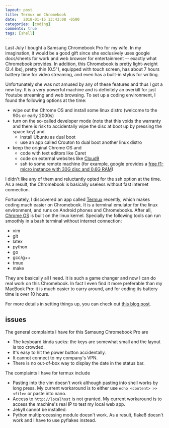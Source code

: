 ```yaml
---
layout: post
title: Termux on Chromebook
date:   2018-01-15 13:43:08 -0500
categories: [coding]
comments: true
tags: [shell]
---
```


Last July I bought a Samsung Chromebook Pro for my wife.
In my imagination,
it would be a good gift since she exclusively uses google docs/sheets for work and web browser for entertainment --
exactly what Chromebook provides.
In addition, this Chromebook is pretty light-weight (2.4 lbs), pretty thin (0.5"), equipped with touch screen,
has about 7 hours battery time for video streaming, and even has a built-in stylus for writing.

Unfortunately she was not amused by any of these features and thus I got a new toy.
It is a very powerful machine and is definitely an overkill for just Youtube streaming and web browsing.
To set up a coding environment, I found the following options at the time:

* wipe out the Chrome OS and install some linux distro (welcome to the 90s or early 2000s)
* turn on the so-called developer mode (note that this voids the warranty and there is risk to accidentally wipe the disc at boot up by pressing the space key) and
	* install Ubuntu as dual boot
    * use an app called Crouton to dual boot another linux distro
* keep the original Chrome OS and
    * code with text editors like Caret
	* code on external websites like [Cloud9](https://en.wikipedia.org/wiki/Cloud9_IDE)
    * ssh to some remote machine (for example, google provides a [free f1-micro instance with 30G disc and 0.6G RAM](https://cloud.google.com/free/))

I didn't like any of them and reluctantly opted for the ssh option at the time.
As a result, the Chromebook is basically useless without fast internet connection.

Fortunately, I discovered an app called [Termux](https://termux.com/) recently, which makes coding much easier on Chromebook.
It is a terminal emulator for the linux environment, and runs on Android phones and Chromebooks.
After all, [Chrome OS](https://en.wikipedia.org/wiki/Chrome_OS) is built on the linux kernel.
Specially the following tools can run smoothly in a bash terminal without internet connection:

* vim
* git
* latex
* python
* go
* gcc/g++
* tmux
* make

They are basically all I need.
It is such a game changer and now I can do real work on this Chromebook.
In fact I even find it more preferable than my MacBook Pro:
it is much easier to carry around, and for coding its battery time is over 10 hours.

For more details in setting things up, you can check out [this blog post](https://blog.lessonslearned.org/building-a-more-secure-development-chromebook/).

## issues

The general complaints I have for this Samsung Chromebook Pro are

* The keyboard kinda sucks: the keys are somewhat small and the layout is too crowded.
* It's easy to hit the power button accidentally.
* It cannot connect to my company's VPN.
* There is no out-of-box way to display the date in the status bar.

The complaints I have for termux include

* Pasting into the vim doesn't work although pasting into shell works by long press. My current workaround is to either use `echo <content> >> <file>` or paste into nano.
* Access to `http://localhost` is not granted. My current workaround is to access the machine's real IP to test my local web app.
* Jekyll cannot be installed.
* Python multiprocessing module doesn't work. As a result, flake8 doesn't work and I have to use pyflakes instead.
